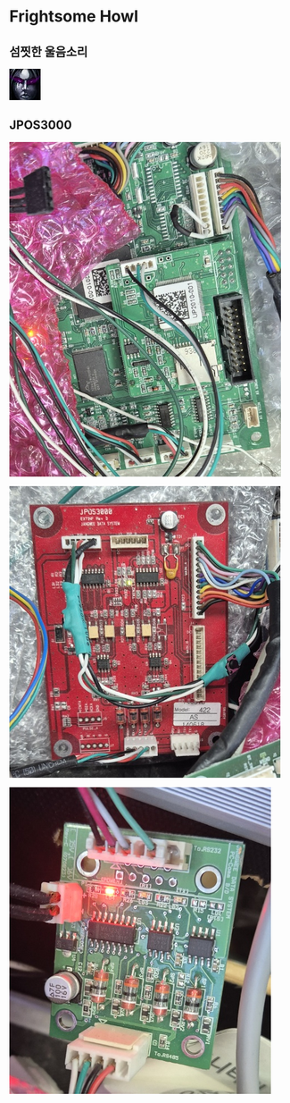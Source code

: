 # Frightsome Howl

## 섬찟한 울음소리
![섬찟한울음소리](./res/섬찟한울음소리.png)


## JPOS3000 

![업보드](./res/upboard.png)

![422통신보드](./res/ext-interface.png)

![422쪽보드](./res/485To232.png)

